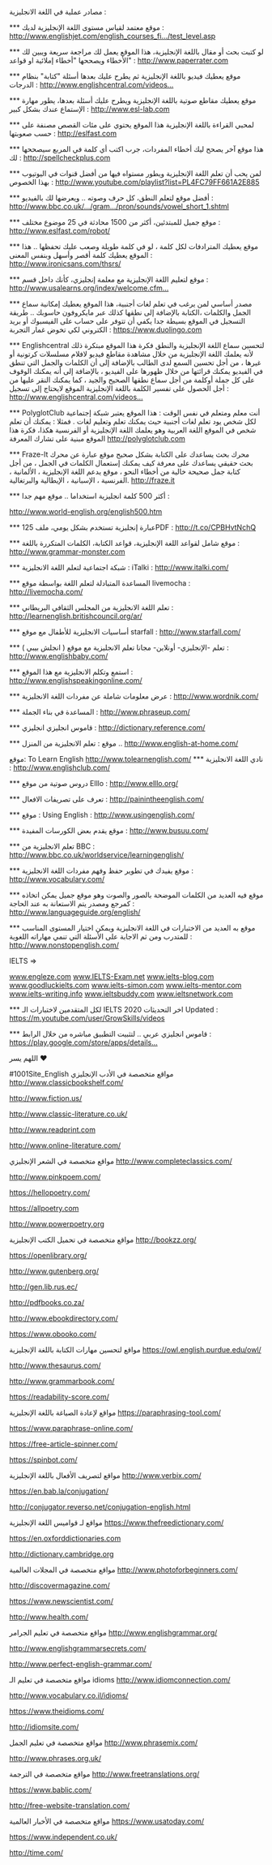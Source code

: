 مصادر عملية في اللغة الانجليزية :

*** موقع معتمد لقياس مستوى اللغة الإنجليزية لديك :
http://www.englishjet.com/english_courses_fi…/test_level.asp

*** لو كتبت بحث أو مقال باللغة الإنجليزية، هذا الموقع يعمل لك مراجعة سريعة ويبين لك الأخطاء ويصححها "أخطاء إملائية او قواعد" :
http://www.paperrater.com

*** موقع يعطيك فيديو باللغة الإنجليزية ثم يطرح عليك بعدها أسئلة "كتابة" بنظام الدرجات : http://www.englishcentral.com/videos…

*** موقع يعطيك مقاطع صوتية باللغة الإنجليزية ويطرح عليك أسئلة بعدها، يطور مهارة الإستماع عندك بشكل كبير :
http://www.esl-lab.com

*** لمحبي القراءة باللغة الإنجليزية هذا الموقع يحتوي على مئات القصص مصنفة على حسب صعوبتها :
http://eslfast.com

*** هذا موقع آخر يصحح ليك أخطاء المفردات، جرب اكتب أي كلمة في المربع سيصححها لك :
http://spellcheckplus.com

*** لمن يحب أن تعلم اللغة الإنجليزية ويطور مستواه فيها من أفضل قنوات في اليوتيوب بهذا الخصوص :
http://www.youtube.com/playlist?list=PL4FC79FF661A2E885

*** أفضل موقع لتعلم النطق، كل حرف وصوته .. ويعرضها لك بالفيديو :
http://www.bbc.co.uk/…/gram…/pron/sounds/vowel_short_1.shtml

*** موقع جميل للمبتدئين، أكثر من 1500 محادثة في 25 موضوع مختلف :
http://www.eslfast.com/robot/

*** موقع يعطيك المترادفات لكل كلمة ، لو في كلمة طويلة وصعب عليك تحفظها .. هذا الموقع يعطيك كلمة أقصر وأسهل وبنفس المعنى :
http://www.ironicsans.com/thsrs/

*** موقع لتعليم اللغة الإنجليزية مع معلمة إنجليزي، كأنك داخل قسم :
http://www.usalearns.org/index/welcome.cfm…

*** مصدر أساسي لمن يرغب في تعلم لغات أجنبية، هذا الموقع يعطيك إمكانية سماع الجمل والكلمات ،الكتابة بالإضافة إلى نطقها كذلك عبر مايكروفون حاسوبك .. طريقة التسجيل في الموقع بسيطة جدا يكفي أن تتوفر على حساب على الفيسبوك أو بريد الكتروني لكي تخوض غمار التجربة :
https://www.duolingo.com

*** Englishcentral
لتحسين سماع اللغة الإنجليزية والنطق
فكرة هذا الموقع مبتكرة ذلك لأنه يعلمك اللغة الإنجليزية من خلال مشاهدة مقاطع فيديو لافلام مسلسلات كرتونية أو غيرها ، من أجل تحسين السمع لدى الطالب بالإضافة إلى أن الكلمات والجمل التي تنطق في الفيديو يمكنك قرائتها من خلال ظهورها على الفيديو ، بالإضافة إلى أنه يمكنك الوقوف على كل جملة أوكلمة من أجل سماع نطقها الصحيح والجيد ، كما يمكنك النقر عليها من أجل الحصول على تفسير الكلمة باللغة الإنجليزية الموقع لايحتاج إلى تسجيل :
http://www.englishcentral.com/videos…

*** PolyglotClub
أنت معلم ومتعلم في نفس الوقت :
هذا الموقع يعتبر شبكة إجتماعية لكل شخص يود تعلم لغات أجنبية حيث يمكنك تعلم وتعليم لغات . فمثلا : يمكنك أن تعلم شخص في الموقع اللغة العربية وهو يعلمك اللغة الإنجليزية أو الفرنسية هكذا، فكرة هذا الموقع مبنية على تشارك المعرفة
http://polyglotclub.com

*** Fraze-It
محرك بحث يساعدك على الكتابة بشكل صحيح
موقع عبارة عن محرك بحث حقيقي يساعدك على معرفة كيف يمكنك إستعمال الكلمات في الجمل ، من أجل كتابة جمل صحيحة خالية من أخطاء النحو ، موقع يدعم اللغة الإنجليزية ، الألمانية ، الفرنسية ، الإسبانية ، الإيطالية والبرتغالية.
http://fraze.it

*** أكثر 500 كلمة انجليزية استخداما .. موقع مهم جدا :

http://www.world-english.org/english500.htm

*** 125 عبارة إنجليزية تستخدم بشكل يومي، ملفPDF :
http://t.co/CPBHvtNchQ

*** موقع شامل لقواعد اللغة الإنجليزية، قواعد الكتابة، الكلمات المتكررة باللغة :
http://www.grammar-monster.com

*** شبكة اجتماعية لتعلم اللغة الانجليزية : iTalki :
http://www.italki.com/

*** المساعدة المتبادلة لتعلم اللغة بواسطة موقع livemocha :
http://livemocha.com/

*** تعلم اللغة الانجليزية من المجلس الثقافي البريطاني :
http://learnenglish.britishcouncil.org/ar/

*** أساسيات الانجليزية للأطفال مع موقع starfall :
http://www.starfall.com/

*** تعلم -الإنجليزي- أونلاين- مجانا
تعلم الانجليزية مع موقع ( انجلش بيبي ) :
http://www.englishbaby.com/

*** استمع وتكلم الانجليزية مع هذا الموقع :
http://www.englishspeakingonline.com/

*** عرض معلومات شاملة عن مفردات اللغة الانجليزية :
http://www.wordnik.com/

*** المساعدة في بناء الجملة :
http://www.phraseup.com/

*** قاموس انجليزي انجليزي :
http://dictionary.reference.com/

*** موقع : تعلم الانجليزية من المنزل ..
http://www.english-at-home.com/

موقع: To Learn English
http://www.tolearnenglish.com/
*** نادي اللغة الانجليزية :
http://www.englishclub.com/

*** دروس صوتية من موقع Elllo :
http://www.elllo.org/

*** تعرف على تصريفات الافعال :
http://painintheenglish.com/

*** موقع : Using English :
http://www.usingenglish.com/

*** موقع يقدم بعض الكورسات المفيدة :
http://www.busuu.com/

*** تعلم الانجليزية من BBC :
http://www.bbc.co.uk/worldservice/learningenglish/

*** موقع يفيدك في تطوير حفظ وفهم مفردات اللغة الانجليزية :
http://www.vocabulary.com/

*** موقع فيه العديد من الكلمات الموضحة بالصور والصوت وهو موقع جميل يمكن اتخاذه كمرجع ومصدر يتم الاستعانة به عند الحاجة :
http://www.languageguide.org/english/

*** موقع به العديد من الاختبارات في اللغة الانجليزية ويمكن اختيار المستوى المناسب للمتدرب ومن ثم الاجابة على الأسئلة التي تنمي مهاراته اللغوية :
http://www.nonstopenglish.com/

IELTS =>

www.engleze.com
www.IELTS-Exam.net
www.ielts-blog.com
www.goodluckielts.com
www.ielts-simon.com
www.ielts-mentor.com
www.ielts-writing.info
www.ieltsbuddy.com
www.ieltsnetwork.com

*** لكل المتقدمين لاختبارات الـ IELTS 2020 اخر التحديثات Updated :
https://m.youtube.com/user/GrowSkills/videos

*** قاموس انجليزي عربي ..
لتثبيت التطبيق مباشره من خلال الرابط :
https://play.google.com/store/apps/details…

اللهم يسر ⁦❤️⁩

#1001Site_English
مواقع متخصصة في الأدب الإنجليزي
http://www.classicbookshelf.com/

http://www.fiction.us/

http://www.classic-literature.co.uk/

http://www.readprint.com

http://www.online-literature.com/

مواقع متخصصة في الشعر الإنجليزي
http://www.completeclassics.com/

http://www.pinkpoem.com/

https://hellopoetry.com/

https://allpoetry.com

http://www.powerpoetry.org

مواقع متخصصة في تحميل الكتب الإنجليزية
http://bookzz.org/

https://openlibrary.org/

http://www.gutenberg.org/

http://gen.lib.rus.ec/

http://pdfbooks.co.za/

http://www.ebookdirectory.com/

https://www.obooko.com/

مواقع لتحسين مهارات الكتابة باللغة الإنجليزية
https://owl.english.purdue.edu/owl/

http://www.thesaurus.com/

http://www.grammarbook.com/

https://readability-score.com/

مواقع لإعادة الصياغة باللغة الإنجليزية
https://paraphrasing-tool.com/

https://www.paraphrase-online.com/

https://free-article-spinner.com/

https://spinbot.com/

 مواقع لتصريف الأفعال باللغة الإنجليزية
http://www.verbix.com/

https://en.bab.la/conjugation/

http://conjugator.reverso.net/conjugation-english.html

مواقع لـ قواميس اللغة الإنجليزية
https://www.thefreedictionary.com/

https://en.oxforddictionaries.com

http://dictionary.cambridge.org

مواقع متخصصة في المجلات العالمية
http://www.photoforbeginners.com/

http://discovermagazine.com/

https://www.newscientist.com/

http://www.health.com/

مواقع متخصصة في تعليم الجرامر
http://www.englishgrammar.org/

http://www.englishgrammarsecrets.com/

http://www.perfect-english-grammar.com/

مواقع متخصصة في تعليم الـ idioms
http://www.idiomconnection.com/

http://www.vocabulary.co.il/idioms/

https://www.theidioms.com/

http://idiomsite.com/

مواقع متخصصة في تعليم الجمل
http://www.phrasemix.com/

http://www.phrases.org.uk/

مواقع متخصصة في الترجمة
http://www.freetranslations.org/

https://www.bablic.com/

http://free-website-translation.com/

مواقع متخصصة في الأخبار العالمية
https://www.usatoday.com/

https://www.independent.co.uk/

http://time.com/
